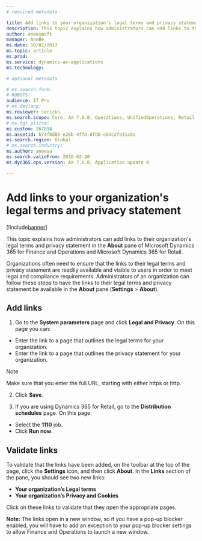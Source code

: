```yaml
---
# required metadata

title: Add links to your organization's legal terms and privacy statement
description: This topic explains how administrators can add links to their organization's legal terms and privacy statement in the <strong>About</strong> pane of Microsoft Dynamics 365 for Finance and Operations and Microsoft Dynamics 365 for Retail.
author: aneesmsft
manager: AnnBe
ms.date: 10/02/2017
ms.topic: article
ms.prod: 
ms.service: dynamics-ax-applications
ms.technology: 

# optional metadata

# ms.search.form: 
# ROBOTS: 
audience: IT Pro
# ms.devlang: 
ms.reviewer: sericks
ms.search.scope: Core, AX 7.0.0, Operations, UnifiedOperations, Retail
# ms.tgt_pltfrm: 
ms.custom: 267894
ms.assetid: b74f8d8b-e20b-4ffd-8fd6-c64c2fe31c8a
ms.search.region: Global
# ms.search.industry: 
ms.author: aneesa
ms.search.validFrom: 2016-02-28
ms.dyn365.ops.version: AX 7.0.0, Application update 4

---
```


# Add links to your organization's legal terms and privacy statement

[!include[banner](../includes/banner.md)]


This topic explains how administrators can add links to their organization's legal terms and privacy statement in the <strong>About</strong> pane of Microsoft Dynamics 365 for Finance and Operations and Microsoft Dynamics 365 for Retail.

Organizations often need to ensure that the links to their legal terms and privacy statement are readily available and visible to users in order to meet legal and compliance requirements. Administrators of an organization can follow these steps to have the links to their legal terms and privacy statement be available in the **About** pane (**Settings** &gt; **About**).

## Add links
1. Go to the **System parameters** page and click **Legal and Privacy**. On this page you can:

-   Enter the link to a page that outlines the legal terms for your organization.
-   Enter the link to a page that outlines the privacy statement for your organization.

> [!NOTE]
> Make sure that you enter the full URL, starting with either https or http. 

2. Click **Save**.

3. If you are using Dynamics 365 for Retail, go to the **Distribution schedules** page. On this page:
- Select the **1110** job.
- Click **Run now**.

## Validate links
To validate that the links have been added, on the toolbar at the top of the page, click the **Settings** icon, and then click **About**. In the **Links** section of the pane, you should see two new links:

-   **Your organization’s Legal terms**
-   **Your organization’s Privacy and Cookies**

Click on these links to validate that they open the appropriate pages. 

**Note:** The links open in a new window, so if you have a pop-up blocker enabled, you will have to add an exception to your pop-up blocker settings to allow Finance and Operations to launch a new window.



